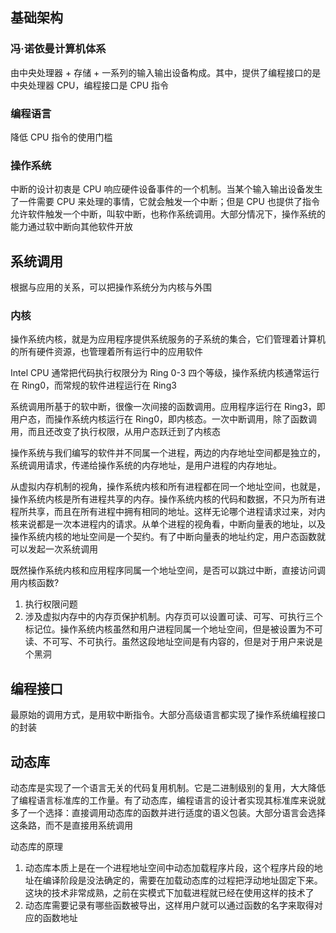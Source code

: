 ## 基础架构
### 冯·诺依曼计算机体系
由中央处理器 + 存储 + 一系列的输入输出设备构成。其中，提供了编程接口的是中央处理器 CPU，编程接口是 CPU 指令

### 编程语言
降低 CPU 指令的使用门槛

### 操作系统
中断的设计初衷是 CPU 响应硬件设备事件的一个机制。当某个输入输出设备发生了一件需要 CPU 来处理的事情，它就会触发一个中断；但是 CPU 也提供了指令允许软件触发一个中断，叫软中断，也称作系统调用。大部分情况下，操作系统的能力通过软中断向其他软件开放


## 系统调用
根据与应用的关系，可以把操作系统分为内核与外围

### 内核
操作系统内核，就是为应用程序提供系统服务的子系统的集合，它们管理着计算机的所有硬件资源，也管理着所有运行中的应用软件

Intel CPU 通常把代码执行权限分为 Ring 0-3 四个等级，操作系统内核通常运行在 Ring0，而常规的软件进程运行在 Ring3

系统调用所基于的软中断，很像一次间接的函数调用。应用程序运行在 Ring3，即用户态，而操作系统内核运行在 Ring0，即内核态。一次中断调用，除了函数调用，而且还改变了执行权限，从用户态跃迁到了内核态

操作系统与我们编写的软件并不同属一个进程，两边的内存地址空间都是独立的，系统调用请求，传递给操作系统的内存地址，是用户进程的内存地址。

从虚拟内存机制的视角，操作系统内核和所有进程都在同一个地址空间，也就是，操作系统内核是所有进程共享的内存。操作系统内核的代码和数据，不只为所有进程所共享，而且在所有进程中拥有相同的地址。这样无论哪个进程请求过来，对内核来说都是一次本进程内的请求。从单个进程的视角看，中断向量表的地址，以及操作系统内核的地址空间是一个契约。有了中断向量表的地址约定，用户态函数就可以发起一次系统调用

既然操作系统内核和应用程序同属一个地址空间，是否可以跳过中断，直接访问调用内核函数?
1. 执行权限问题
2. 涉及虚拟内存中的内存页保护机制。内存页可以设置可读、可写、可执行三个标记位。操作系统内核虽然和用户进程同属一个地址空间，但是被设置为不可读、不可写、不可执行。虽然这段地址空间是有内容的，但是对于用户来说是个黑洞


## 编程接口
最原始的调用方式，是用软中断指令。大部分高级语言都实现了操作系统编程接口的封装

## 动态库
动态库是实现了一个语言无关的代码复用机制。它是二进制级别的复用，大大降低了编程语言标准库的工作量。有了动态库，编程语言的设计者实现其标准库来说就多了一个选择：直接调用动态库的函数并进行适度的语义包装。大部分语言会选择这条路，而不是直接用系统调用

动态库的原理
1. 动态库本质上是在一个进程地址空间中动态加载程序片段，这个程序片段的地址在编译阶段是没法确定的，需要在加载动态库的过程把浮动地址固定下来。这块的技术非常成熟，之前在实模式下加载进程就已经在使用这样的技术了
2. 动态库需要记录有哪些函数被导出，这样用户就可以通过函数的名字来取得对应的函数地址


